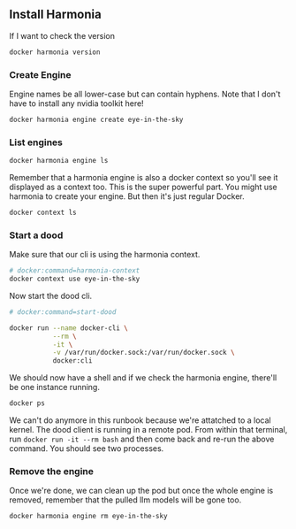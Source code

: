 ## Install Harmonia

If I want to check the version

```sh
docker harmonia version
```

### Create Engine

Engine names be all lower-case but can contain hyphens.
Note that I don't have to install any nvidia toolkit here!

```sh
docker harmonia engine create eye-in-the-sky
```


### List engines

```sh
docker harmonia engine ls
```

Remember that a harmonia engine is also a docker context so you'll see it displayed as a context too.
This is the super powerful part.  You might use harmonia to create your engine.  But then it's just
regular Docker.

```sh
docker context ls
```

### Start a dood

Make sure that our cli is using the harmonia context.

```sh
# docker:command=harmonia-context
docker context use eye-in-the-sky
```

Now start the dood cli.

```sh
# docker:command=start-dood

docker run --name docker-cli \
           --rm \
           -it \
           -v /var/run/docker.sock:/var/run/docker.sock \
           docker:cli
```

We should now have a shell and if we check the harmonia engine, there'll be one instance running.

```sh
docker ps
```

We can't do anymore in this runbook because we're attatched to a local kernel.  The dood client is running in a remote pod.  From within that
terminal, run `docker run -it --rm bash` and then come back and re-run the above command.  You should see two processes.

### Remove the engine

Once we're done, we can clean up the pod but once the whole engine is removed, remember that the pulled
llm models will be gone too.

```sh
docker harmonia engine rm eye-in-the-sky
```

